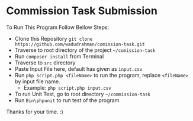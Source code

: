 # Commission Task Submission

To Run This Program Follow Bellow Steps:
- Clone this Repository `git clone https://github.com/wadudrahman/comission-task.git`
- Traverse to root directory of the project `~/comission-task`
- Run `composer install` from Terminal
- Traverse to `src` directory
- Paste Input File here, default has given as `input.csv`
- Run `php script.php <fileName>` to run the program, replace `<fileName>` by input file name.
  - Example: `php script.php input.csv`
- To run Unit Test, go to root directory `~/commission-task`
- Run `Bin\phpunit` to run test of the program

Thanks for your time. :)
